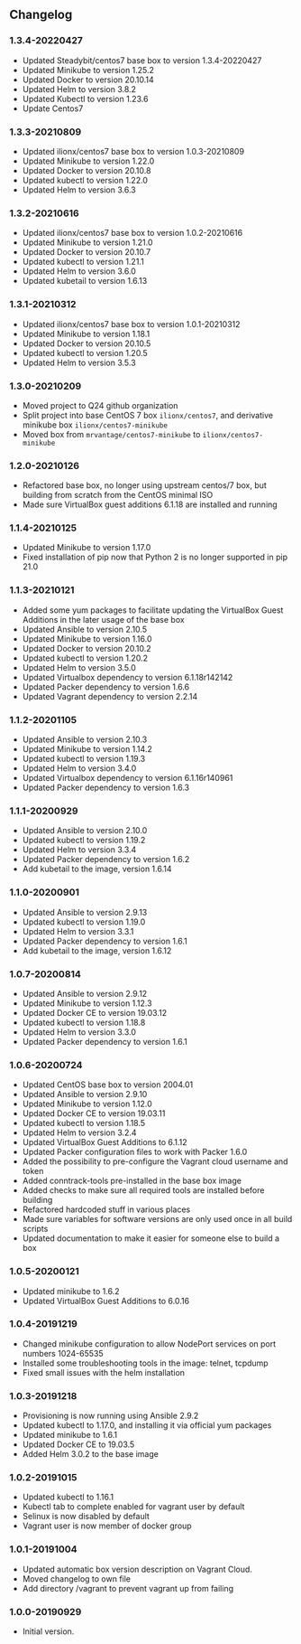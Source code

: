 ## Changelog

### 1.3.4-20220427
* Updated Steadybit/centos7 base box to version 1.3.4-20220427
* Updated Minikube to version 1.25.2
* Updated Docker to version 20.10.14
* Updated Helm to version 3.8.2
* Updated Kubectl to version 1.23.6
* Update Centos7

### 1.3.3-20210809
* Updated ilionx/centos7 base box to version 1.0.3-20210809
* Updated Minikube to version 1.22.0
* Updated Docker to version 20.10.8
* Updated kubectl to version 1.22.0
* Updated Helm to version 3.6.3

### 1.3.2-20210616
* Updated ilionx/centos7 base box to version 1.0.2-20210616
* Updated Minikube to version 1.21.0
* Updated Docker to version 20.10.7
* Updated kubectl to version 1.21.1
* Updated Helm to version 3.6.0
* Updated kubetail to version 1.6.13

### 1.3.1-20210312
* Updated ilionx/centos7 base box to version 1.0.1-20210312
* Updated Minikube to version 1.18.1
* Updated Docker to version 20.10.5
* Updated kubectl to version 1.20.5
* Updated Helm to version 3.5.3

### 1.3.0-20210209
* Moved project to Q24 github organization
* Split project into base CentOS 7 box `ilionx/centos7`, and derivative minikube box `ilionx/centos7-minikube`
* Moved box from `mrvantage/centos7-minikube` to `ilionx/centos7-minikube`

### 1.2.0-20210126
* Refactored base box, no longer using upstream centos/7 box, but building from scratch from the CentOS minimal ISO
* Made sure VirtualBox guest additions 6.1.18 are installed and running

### 1.1.4-20210125
* Updated Minikube to version 1.17.0
* Fixed installation of pip now that Python 2 is no longer supported in pip 21.0

### 1.1.3-20210121
* Added some yum packages to facilitate updating the VirtualBox Guest Additions in the later usage of the base box
* Updated Ansible to version 2.10.5
* Updated Minikube to version 1.16.0
* Updated Docker to version 20.10.2
* Updated kubectl to version 1.20.2
* Updated Helm to version 3.5.0
* Updated Virtualbox dependency to version 6.1.18r142142
* Updated Packer dependency to version 1.6.6
* Updated Vagrant dependency to version 2.2.14

### 1.1.2-20201105
* Updated Ansible to version 2.10.3
* Updated Minikube to version 1.14.2
* Updated kubectl to version 1.19.3
* Updated Helm to version 3.4.0
* Updated Virtualbox dependency to version 6.1.16r140961
* Updated Packer dependency to version 1.6.3

### 1.1.1-20200929
* Updated Ansible to version 2.10.0
* Updated kubectl to version 1.19.2
* Updated Helm to version 3.3.4
* Updated Packer dependency to version 1.6.2
* Add kubetail to the image, version 1.6.14

### 1.1.0-20200901
* Updated Ansible to version 2.9.13
* Updated kubectl to version 1.19.0
* Updated Helm to version 3.3.1
* Updated Packer dependency to version 1.6.1
* Add kubetail to the image, version 1.6.12

### 1.0.7-20200814
* Updated Ansible to version 2.9.12
* Updated Minikube to version 1.12.3
* Updated Docker CE to version 19.03.12
* Updated kubectl to version 1.18.8
* Updated Helm to version 3.3.0
* Updated Packer dependency to version 1.6.1

### 1.0.6-20200724
* Updated CentOS base box to version 2004.01
* Updated Ansible to version 2.9.10
* Updated Minikube to version 1.12.0
* Updated Docker CE to version 19.03.11
* Updated kubectl to version 1.18.5
* Updated Helm to version 3.2.4
* Updated VirtualBox Guest Additions to 6.1.12
* Updated Packer configuration files to work with Packer 1.6.0
* Added the possibility to pre-configure the Vagrant cloud username and token
* Added conntrack-tools pre-installed in the base box image
* Added checks to make sure all required tools are installed before building
* Refactored hardcoded stuff in various places
* Made sure variables for software versions are only used once in all build scripts
* Updated documentation to make it easier for someone else to build a box

### 1.0.5-20200121
* Updated minikube to 1.6.2
* Updated VirtualBox Guest Additions to 6.0.16

### 1.0.4-20191219
* Changed minikube configuration to allow NodePort services on port numbers 1024-65535
* Installed some troubleshooting tools in the image: telnet, tcpdump
* Fixed small issues with the helm installation

### 1.0.3-20191218
* Provisioning is now running using Ansible 2.9.2
* Updated kubectl to 1.17.0, and installing it via official yum packages
* Updated minikube to 1.6.1
* Updated Docker CE to 19.03.5
* Added Helm 3.0.2 to the base image

### 1.0.2-20191015
* Updated kubectl to 1.16.1
* Kubectl tab to complete enabled for vagrant user by default
* Selinux is now disabled by default
* Vagrant user is now member of docker group

### 1.0.1-20191004
* Updated automatic box version description on Vagrant Cloud.
* Moved changelog to own file
* Add directory /vagrant to prevent vagrant up from failing

### 1.0.0-20190929
* Initial version.